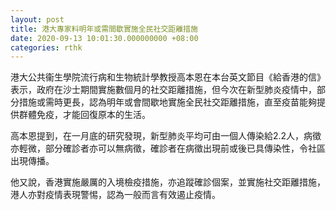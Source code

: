 ```yaml
---
layout: post
title: 港大專家料明年或需間歇實施全民社交距離措施
date: 2020-09-13 10:01:30.000000000 +08:00
categories: rthk
---
```


港大公共衞生學院流行病和生物統計學教授高本恩在本台英文節目《給香港的信》表示，政府在沙士期間實施數個月的社交距離措施，但今次在新型肺炎疫情中，部分措施或需時更長，認為明年或會間歇地實施全民社交距離措施，直至疫苗能夠提供群體免疫，才能回復原本的生活。

高本恩提到，在一月底的研究發現，新型肺炎平均可由一個人傳染給2.2人，病徵亦輕微，部分確診者亦可以無病徵，確診者在病徵出現前或後已具傳染性，令社區出現傳播。

他又說，香港實施嚴厲的入境檢疫措施，亦追蹤確診個案，並實施社交距離措施，港人亦對疫情表現警惕，認為一般而言有效遏止疫情。
